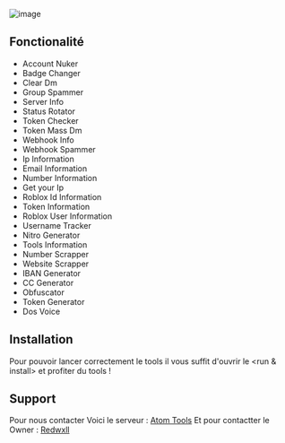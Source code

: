 ![image](https://cdn.discordapp.com/attachments/1263921030251020409/1265395761424629801/image.png?ex=66a15b23&is=66a009a3&hm=ba9877f943d0628a9b64152a0c808b0dd41f16e472fb18021cb0b78772f5b140&)


## Fonctionalité 

- Account Nuker
- Badge Changer
- Clear Dm
- Group Spammer
- Server Info
- Status Rotator
- Token Checker
- Token Mass Dm
- Webhook Info
- Webhook Spammer
- Ip Information
- Email Information 
- Number Information
- Get your Ip
- Roblox Id Information
- Token Information
- Roblox User Information
- Username Tracker
- Nitro Generator
- Tools Information
- Number Scrapper
- Website Scrapper 
- IBAN Generator
- CC Generator
- Obfuscator
- Token Generator
- Dos Voice 


## Installation 

Pour pouvoir lancer correctement le tools il vous suffit d'ouvrir le <run & install> et profiter du tools !


## Support 

Pour nous contacter Voici le serveur : [Atom Tools](https://discord.gg/toolsfr)
Et pour contactter le Owner : [Redwxll](<https://discord.com/users/989200862180155473>) 
